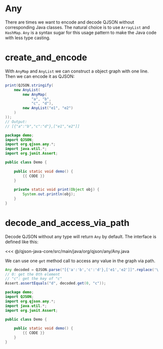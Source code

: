 # Any

There are times we want to encode and decode QJSON without corresponding Java classes.
The natural choice is to use `ArrayList` and `HashMap`.
`Any` is a syntax sugar for this usage pattern to make the Java code with less type casting.

# create_and_encode

With `AnyMap` and `AnyList` we can construct a object graph with one line.
Then we can encode it as QJSON:

```java
print(QJSON.stringify(
    new AnyList(
        new AnyMap(
            "a", "b", 
            "c", "d"),
        new AnyList("e1", "e2")
    )
));
// Output:
// [{"a":"b","c":"d"},["e1","e2"]]
```

<hide>

```java
package demo;
import QJSON;
import org.qjson.any.*;
import java.util.*;
import org.junit.Assert;

public class Demo {
    
    public static void demo() {
        {{ CODE }}
    }
    
    private static void print(Object obj) {
        System.out.println(obj);
    }
}
```

</hide>

# decode_and_access_via_path

Decode QJSON without any type will return `Any` by default. The interface is defined like this:

<<< @/qjson-java-core/src/main/java/org/qjson/any/Any.java

We can use one `get` method call to access any value in the graph via path.

```java
Any decoded = QJSON.parse("[{'a':'b','c':'d'},['e1','e2']]".replace('\'', '"'));
// 0: get the 0th element
// "c": get the key of "c"
Assert.assertEquals("d", decoded.get(0, "c"));
```

<hide>

```java
package demo;
import QJSON;
import org.qjson.any.*;
import java.util.*;
import org.junit.Assert;

public class Demo {
    
    public static void demo() {
        {{ CODE }}
    }
}
```

</hide>

